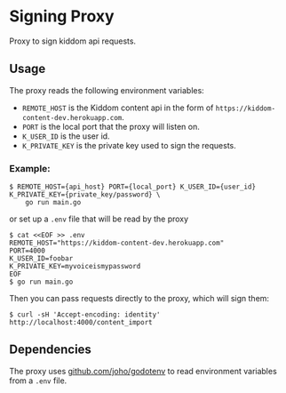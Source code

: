 Signing Proxy
=====
Proxy to sign kiddom api requests.

Usage
----

The proxy reads the following environment variables:
- `REMOTE_HOST` is the Kiddom content api in the form of `https://kiddom-content-dev.herokuapp.com`.
- `PORT` is the local port that the proxy will listen on.
- `K_USER_ID` is the user id.
- `K_PRIVATE_KEY` is the private key used to sign the requests.

### Example:
```
$ REMOTE_HOST={api_host} PORT={local_port} K_USER_ID={user_id} K_PRIVATE_KEY={private_key/password} \
    go run main.go
```
or set up a `.env` file that will be read by the proxy
```
$ cat <<EOF >> .env
REMOTE_HOST="https://kiddom-content-dev.herokuapp.com"
PORT=4000
K_USER_ID=foobar
K_PRIVATE_KEY=myvoiceismypassword
EOF
$ go run main.go
```

Then you can pass requests directly to the proxy, which will sign them:
```
$ curl -sH 'Accept-encoding: identity' http://localhost:4000/content_import
```

Dependencies
----

The proxy uses [github.com/joho/godotenv](https://github.com/joho/godotenv) to read environment variables
from a `.env` file.
